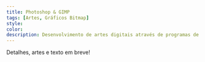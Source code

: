 ```yaml
---
title: Photoshop & GIMP
tags: [Artes, Gráficos Bitmap]
style: 
color: 
description: Desenvolvimento de artes digitais através de programas de gráficos bitmap.
---
```


Detalhes, artes e texto em breve!